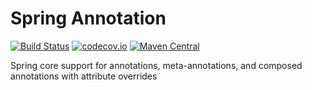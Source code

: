 # Spring Annotation
[![Build Status](https://travis-ci.org/XDean/Spring-Annotation.svg?branch=master)](https://travis-ci.org/XDean/Spring-Annotation)
[![codecov.io](http://codecov.io/github/XDean/Spring-Annotation/coverage.svg?branch=master)](https://codecov.io/gh/XDean/Spring-Annotation/branch/master)
[![Maven Central](https://maven-badges.herokuapp.com/maven-central/com.github.XDean/spring-annotation/badge.svg)](https://maven-badges.herokuapp.com/maven-central/com.github.XDean/spring-annotation)

Spring core support for annotations, meta-annotations, and composed annotations with attribute overrides